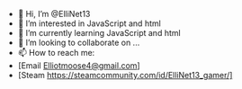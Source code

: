 - 👋 Hi, I’m @ElliNet13
- 👀 I’m interested in JavaScript and html
- 🌱 I’m currently learning JavaScript and html
- 💞️ I’m looking to collaborate on ...
- 📫 How to reach me:
- [Email Elliotmoose4@gmail.com]
- [Steam https://steamcommunity.com/id/ElliNet13_gamer/]

